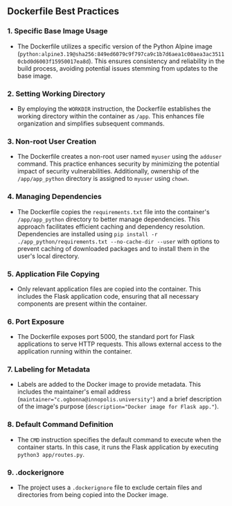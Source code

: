 ## Dockerfile Best Practices

### 1. Specific Base Image Usage
- The Dockerfile utilizes a specific version of the Python Alpine image (`python:alpine3.19@sha256:849ed6079c9f797ca9c1b7d6aea1c00aea3ac35110cbd0d6003f15950017ea8d`). This ensures consistency and reliability in the build process, avoiding potential issues stemming from updates to the base image.

### 2. Setting Working Directory
- By employing the `WORKDIR` instruction, the Dockerfile establishes the working directory within the container as `/app`. This enhances file organization and simplifies subsequent commands.

### 3. Non-root User Creation
- The Dockerfile creates a non-root user named `myuser` using the `adduser` command. This practice enhances security by minimizing the potential impact of security vulnerabilities. Additionally, ownership of the `/app/app_python` directory is assigned to `myuser` using `chown`.

### 4. Managing Dependencies
- The Dockerfile copies the `requirements.txt` file into the container's `/app/app_python` directory to better manage dependencies. This approach facilitates efficient caching and dependency resolution. Dependencies are installed using `pip install -r ./app_python/requirements.txt --no-cache-dir --user` with options to prevent caching of downloaded packages and to install them in the user's local directory.

### 5. Application File Copying
- Only relevant application files are copied into the container. This includes the Flask application code, ensuring that all necessary components are present within the container.

### 6. Port Exposure
- The Dockerfile exposes port 5000, the standard port for Flask applications to serve HTTP requests. This allows external access to the application running within the container.

### 7. Labeling for Metadata
- Labels are added to the Docker image to provide metadata. This includes the maintainer's email address (`maintainer="c.ogbonna@innopolis.university"`) and a brief description of the image's purpose (`description="Docker image for Flask app."`).

### 8. Default Command Definition
- The `CMD` instruction specifies the default command to execute when the container starts. In this case, it runs the Flask application by executing `python3 app/routes.py`.

### 9. .dockerignore
- The project uses a `.dockerignore` file to exclude certain files and directories from being copied into the Docker image.